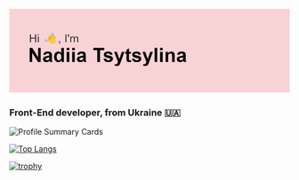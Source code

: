 ![Header](https://github.com/nadiia-tsytsylina/nadiia-tsytsylina/blob/main/header.png?raw=true)

### Front-End developer, from Ukraine 🇺🇦

![Profile Summary Cards](http://github-profile-summary-cards.vercel.app/api/cards/profile-details?username={nadiia-tsytsylina}&theme={buefy})

[![Top Langs](https://github-readme-stats.vercel.app/api/top-langs/?username=nadiia-tsytsylina&layout=compact)](https://github.com/nadiia-tsytsylina/github-readme-stats)

[![trophy](https://github-profile-trophy.vercel.app/?username=nadiia-tsytsylina)](https://github.com/nadiia-tsytsylina/github-profile-trophy)



<!--
## Front-End developer [HTML5, CSS3, JavaScript, React, Redux, Next.js]
profile views: ![](https://komarev.com/ghpvc/?username=your-github-nadiia-tsytsylina&color=f8d3d5)
**nadiia-tsytsylina/nadiia-tsytsylina** is a ✨ _special_ ✨ repository because its `README.md` (this file) appears on your GitHub profile.

Here are some ideas to get you started:

- 🔭 I’m currently working on ...
- 🌱 I’m currently learning ...
- 👯 I’m looking to collaborate on ...
- 🤔 I’m looking for help with ...
- 💬 Ask me about ...
- 📫 How to reach me: ...
- 😄 Pronouns: ...
- ⚡ Fun fact: ...
-->
